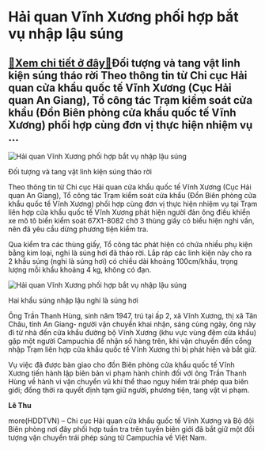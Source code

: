 Hải quan Vĩnh Xương phối hợp bắt vụ nhập lậu súng
=================================================

[:gift:Xem chi tiết ở đây:gift:](https://hddtvn.com/hai-quan-vinh-xuong-phoi-hop-bat-vu-nhap-lau-sung/)Đối tượng và tang vật linh kiện súng tháo rời Theo thông tin từ Chi cục Hải quan cửa khẩu quốc tế Vĩnh Xương (Cục Hải quan An Giang), Tổ công tác Trạm kiểm soát cửa khẩu (Đồn Biên phòng cửa khẩu quốc tế Vĩnh Xương) phối hợp cùng đơn vị thực hiện nhiệm vụ …
----------------------------------------------------------------------------------------------------------------------------------------------------------------------------------------------------------------------------------------------------------------





![Hải quan Vĩnh Xương phối hợp bắt vụ nhập lậu súng](https://hddtvn.com/wp-content/uploads/2021/01/3911_Bat_dt_vc_sung_trai_phep1_1.png "Hải quan Vĩnh Xương phối hợp bắt vụ nhập lậu súng")


Đối tượng và tang vật linh kiện súng tháo rời



Theo thông tin từ Chi cục Hải quan cửa khẩu quốc tế Vĩnh Xương (Cục Hải quan An Giang), Tổ công tác Trạm kiểm soát cửa khẩu (Đồn Biên phòng cửa khẩu quốc tế Vĩnh Xương) phối hợp cùng đơn vị thực hiện nhiệm vụ tại Trạm liên hợp cửa khẩu quốc tế Vĩnh Xương phát hiện người đàn ông điều khiển xe mô tô biển kiểm soát 67X1-8082 chở 3 thùng giấy có biểu hiện nghi vấn, nên đã yêu cầu dừng phương tiện kiểm tra.


Qua kiểm tra các thùng giấy, Tổ công tác phát hiện có chứa nhiều phụ kiện bằng kim loại, nghi là súng hơi đã tháo rời. Lắp ráp các linh kiện này cho ra 2 khẩu súng (nghi là súng hơi) có chiều dài khoảng 100cm/khẩu, trọng lượng mỗi khẩu khoảng 4 kg, không có đạn.





![Hải quan Vĩnh Xương phối hợp bắt vụ nhập lậu súng](https://hddtvn.com/wp-content/uploads/2021/01/3916_Bat_dt_vc_sung_trai_phep2.png "Hải quan Vĩnh Xương phối hợp bắt vụ nhập lậu súng")


Hai khẩu súng nhập lậu nghi là súng hơi



Ông Trần Thanh Hùng, sinh năm 1947, trú tại ấp 2, xã Vĩnh Xương, thị xã Tân Châu, tỉnh An Giang- người vận chuyển khai nhận, sáng cùng ngày, ông này đi từ nhà đến cửa khẩu đường bộ Vĩnh Xương (khu vực vùng đệm cửa khẩu) gặp một người Campuchia để nhận số hàng trên, khi vận chuyển đến cổng nhập Trạm liên hợp cửa khẩu quốc tế Vĩnh Xương thì bị phát hiện và bắt giữ.


Vụ việc đã được bàn giao cho đồn Biên phòng cửa khẩu quốc tế Vĩnh Xương tiến hành lập biên bản vi phạm hành chính đối với ông Trần Thanh Hùng về hành vi vận chuyển vũ khí thể thao nguy hiểm trái phép qua biên giới; đồng thời ra quyết định tạm giữ người, phương tiện, tang vật vi phạm.




**Lê Thu**



more(HDDTVN) – Chi cục Hải quan cửa khẩu quốc tế Vĩnh Xương và Bộ đội Biên phòng nơi đây phối hợp tuần tra trên tuyến biên giới đã bắt giữ một đối tượng vận chuyển trái phép súng từ Campuchia về Việt Nam.

